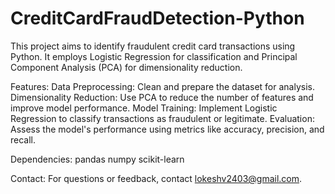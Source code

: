 # CreditCardFraudDetection-Python
This project aims to identify fraudulent credit card transactions using Python. It employs Logistic Regression for classification and Principal Component Analysis (PCA) for dimensionality reduction.

Features:
Data Preprocessing: Clean and prepare the dataset for analysis.
Dimensionality Reduction: Use PCA to reduce the number of features and improve model performance.
Model Training: Implement Logistic Regression to classify transactions as fraudulent or legitimate.
Evaluation: Assess the model's performance using metrics like accuracy, precision, and recall.

Dependencies:
pandas
numpy
scikit-learn

Contact:
For questions or feedback, contact lokeshv2403@gmail.com.

